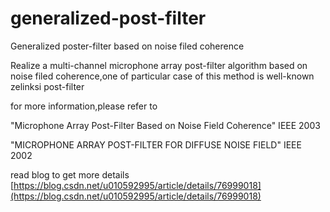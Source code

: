 # generalized-post-filter
Generalized poster-filter based on noise filed coherence

Realize a multi-channel microphone array post-filter algorithm based on noise filed coherence,one of particular case of this method is well-known zelinksi post-filter

for more information,please refer to 

  "Microphone Array Post-Filter Based on Noise Field Coherence" IEEE 2003
  
  "MICROPHONE ARRAY POST-FILTER FOR DIFFUSE NOISE FIELD"  IEEE 2002
  
  
read blog to get more details
[https://blog.csdn.net/u010592995/article/details/76999018](https://blog.csdn.net/u010592995/article/details/76999018)
